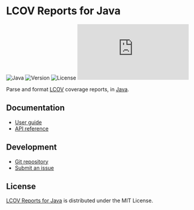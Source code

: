 # LCOV Reports for Java
![Java](https://badgen.net/badge/java/%3E%3D17.0.0/green) ![Version](https://badgen.net/badge/project/v2.0.0/blue) ![License](https://badgen.net/badge/license/MIT/blue) ![Coverage](https://badgen.net/codecov/c/github/cedx/lcov.java)

Parse and format [LCOV](https://github.com/linux-test-project/lcov) coverage reports,
in [Java](https://www.java.com).

## Documentation
- [User guide](https://docs.belin.io/lcov.java)
- [API reference](https://docs.belin.io/lcov.java/api)

## Development
- [Git repository](https://github.com/cedx/lcov.java)
- [Submit an issue](https://github.com/cedx/lcov.java/issues)

## License
[LCOV Reports for Java](https://docs.belin.io/lcov.java) is distributed under the MIT License.
